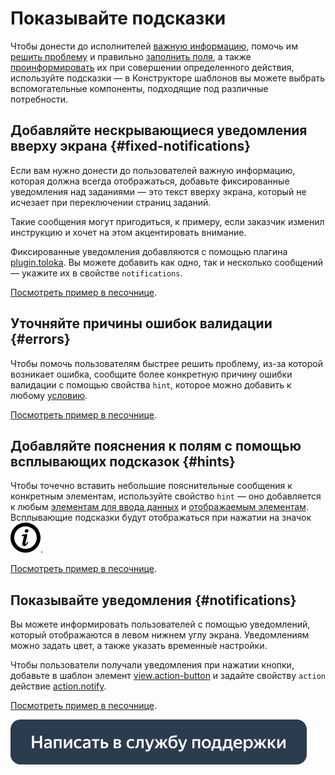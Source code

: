# Показывайте подсказки

Чтобы донести до исполнителей [важную информацию](#fixed-notifications), помочь им [решить проблему](#errors) и правильно [заполнить поля](#hints), а также [проинформировать](#notifications) их при совершении определенного действия, используйте подсказки — в Конструкторе шаблонов вы можете выбрать вспомогательные компоненты, подходящие под различные потребности.


## Добавляйте нескрывающиеся уведомления вверху экрана {#fixed-notifications}

Если вам нужно донести до пользователей важную информацию, которая должна всегда отображаться, добавьте фиксированные уведомления над заданиями — это текст вверху экрана, который не исчезает при переключении страниц заданий.

Такие сообщения могут пригодиться, к примеру, если заказчик изменил инструкцию и хочет на этом акцентировать внимание.

Фиксированные уведомления добавляются с помощью плагина [plugin.toloka](../reference/plugin.toloka.md). Вы можете добавить как одно, так и несколько сообщений — укажите их в свойстве `notifications`.

[Посмотреть пример в песочнице](https://clck.ru/RL2MM).


## Уточняйте причины ошибок валидации {#errors}

Чтобы помочь пользователям быстрее решить проблему, из-за которой возникает ошибка, сообщите более конкретную причину ошибки валидации с помощью свойства `hint`, которое можно добавить к любому [условию](../reference/conditions.md).

[Посмотреть пример в песочнице](https://clck.ru/RUYoT).


## Добавляйте пояснения к полям с помощью всплывающих подсказок {#hints}

Чтобы точечно вставить небольшие пояснительные сообщения к конкретным элементам, используйте свойство `hint` — оно добавляется к любым [элементам для ввода данных](../reference/fields.md) и [отображаемым элементам](../reference/views.md). Всплывающие подсказки будут отображаться при нажатии на значок ![](../_images/info.svg).

[Посмотреть пример в песочнице](https://clck.ru/RKzST).


## Показывайте уведомления {#notifications}

Вы можете информировать пользователей с помощью уведомлений, который отображаются в левом нижнем углу экрана. Уведомлениям можно задать цвет, а также указать временны́е настройки.

Чтобы пользователи получали уведомления при нажатии кнопки, добавьте в шаблон элемент [view.action-button](../reference/view.action-button.md) и задайте свойству `action` действие [action.notify](../reference/action.notify.md).

[Посмотреть пример в песочнице](https://clck.ru/RL2CA).


[![](../_images/buttons/contact-support.svg)](../concepts/support.md)

